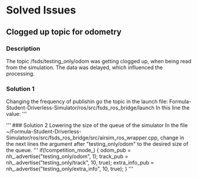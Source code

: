 # Solved Issues
## Clogged up topic for odometry
### Description
The topic /fsds/testing_only/odom was getting clogged up, when being read from the simulation. The data was delayed, which influenced the processing.
### Solution 1
Changing the frequency of publishin go the topic in the launch file:
Formula-Student-Driverless-Simulator/ros/src/fsds_ros_bridge/launch
In this line the value:
'''
<param name="update_odom_every_n_sec" type="double" value="1" />
'''
### Solution 2
Lowering the size of the queue of the simulator
In the file ~/Formula-Student-Driverless-Simulator/ros/src/fsds_ros_bridge/src/airsim_ros_wrapper.cpp,
change in the next lines the argument after "testing_only/odom" to the desired size of the queue.
'''
if(!competition_mode_) {
    odom_pub = nh_.advertise<nav_msgs::Odometry>("testing_only/odom", 1);
    track_pub = nh_.advertise<fs_msgs::Track>("testing_only/track", 10, true);
		extra_info_pub = nh_.advertise<fs_msgs::ExtraInfo>("testing_only/extra_info", 10, true);
}
'''
